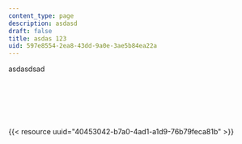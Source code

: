 ```yaml
---
content_type: page
description: asdasd
draft: false
title: asdas 123
uid: 597e8554-2ea8-43dd-9a0e-3ae5b84ea22a
---
```

asdasdsad

 

 

 

{{< resource uuid="40453042-b7a0-4ad1-a1d9-76b79feca81b" >}}